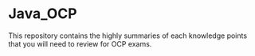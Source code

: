 # Java_OCP

This repository contains the highly summaries of each knowledge points that you will need to review for OCP exams.
